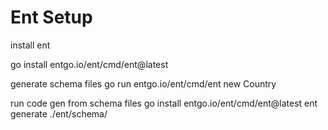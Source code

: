 # Ent Setup
install ent
<!-- go get -d entgo.io/ent/cmd/ent -->
go install entgo.io/ent/cmd/ent@latest


generate schema files
go run  entgo.io/ent/cmd/ent new Country

run code gen from schema files
go install entgo.io/ent/cmd/ent@latest
ent generate ./ent/schema/
